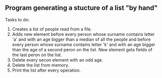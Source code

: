 ## Program generating a stucture of a list "by hand"

Tasks to do:
1. Creates a list of people read from a file.
2. Adds new element before every person whose surname contains letter 'a' and with an age bigger than a median of all the people and before every person whose surname contains letter 'k' and with an age bigger than the age of a second peron on the list. New element gets fields of the last peron on the list.
3. Delete every secon element with an odd age.
4. Delete the list from memory.
5. Print the list after every operation.